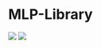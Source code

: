 # MLP-Library

<img src="http://ssh.garsemar.com:8000/img.jpg">
<img src="https://media.kingston.com/kingston/articles/sdcs-diy5-ep96.jpg">
